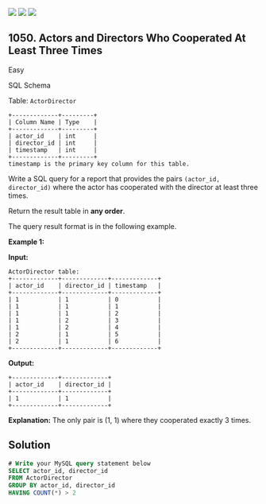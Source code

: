 [![](https://img.shields.io/github/stars/javadev/LeetCode-in-Java?label=Stars&style=flat-square)](https://github.com/javadev/LeetCode-in-Java)
[![](https://img.shields.io/github/forks/javadev/LeetCode-in-Java?label=Fork%20me%20on%20GitHub%20&style=flat-square)](https://github.com/javadev/LeetCode-in-Java/fork)
[![](https://img.shields.io/badge/-LeetCode%20in%20Kotlin-blue?style=flat-square)](https://github.com/javadev/LeetCode-in-Kotlin)

## 1050\. Actors and Directors Who Cooperated At Least Three Times

Easy

SQL Schema

Table: `ActorDirector`

    +-------------+---------+
    | Column Name | Type    |
    +-------------+---------+
    | actor_id    | int     |
    | director_id | int     |
    | timestamp   | int     |
    +-------------+---------+
    timestamp is the primary key column for this table. 

Write a SQL query for a report that provides the pairs `(actor_id, director_id)` where the actor has cooperated with the director at least three times.

Return the result table in **any order**.

The query result format is in the following example.

**Example 1:**

**Input:**

    ActorDirector table:
    +-------------+-------------+-------------+
    | actor_id    | director_id | timestamp   |
    +-------------+-------------+-------------+
    | 1           | 1           | 0           |
    | 1           | 1           | 1           |
    | 1           | 1           | 2           |
    | 1           | 2           | 3           |
    | 1           | 2           | 4           |
    | 2           | 1           | 5           |
    | 2           | 1           | 6           |
    +-------------+-------------+-------------+

**Output:**

    +-------------+-------------+
    | actor_id    | director_id |
    +-------------+-------------+
    | 1           | 1           |
    +-------------+-------------+

**Explanation:** The only pair is (1, 1) where they cooperated exactly 3 times.

## Solution

```sql
# Write your MySQL query statement below
SELECT actor_id, director_id
FROM ActorDirector
GROUP BY actor_id, director_id
HAVING COUNT(*) > 2
```